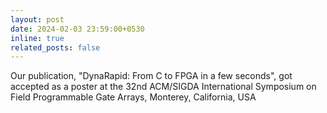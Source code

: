 ```yaml
---
layout: post
date: 2024-02-03 23:59:00+0530
inline: true
related_posts: false
---
```


Our publication, "DynaRapid: From C to FPGA in a few seconds", got accepted as a poster at the 32nd ACM/SIGDA International Symposium on Field Programmable Gate Arrays, Monterey, California, USA